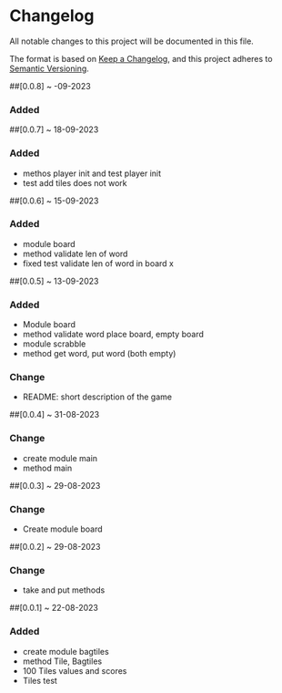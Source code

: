 # Changelog
All notable changes to this project will be documented in this file.

The format is based on [Keep a Changelog](https://keepachangelog.com/en/1.0.0/), and this project adheres to [Semantic Versioning](https://semver.org/spec/v2.0.0.html).

##[0.0.8] ~ -09-2023
### Added

##[0.0.7] ~ 18-09-2023
### Added
- methos player init and test player init
- test add tiles does not work 

##[0.0.6] ~ 15-09-2023
### Added
- module board 
- method validate len of word
- fixed test validate len of word in board x

##[0.0.5] ~ 13-09-2023
### Added
- Module board
- method validate word place board, empty board
- module scrabble
- method get word, put word (both empty)

### Change 
- README: short description of the game 


##[0.0.4] ~ 31-08-2023
### Change
- create module main
- method main


##[0.0.3] ~ 29-08-2023
### Change
- Create module board


##[0.0.2] ~ 29-08-2023
### Change
- take and put methods


##[0.0.1] ~ 22-08-2023
### Added
- create module bagtiles
- method Tile, Bagtiles
- 100 Tiles values and scores
- Tiles test